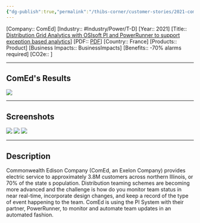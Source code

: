 ```yaml
---
{"dg-publish":true,"permalink":"/thibs-corner/customer-stories/2021-com-ed-distribution-grid-analytics-with-os-isoft-pi-and-power-runner-to-support-exception-based-analytics/","noteIcon":""}
---
```


[Company:: ComEd]
[Industry:: #Industry/Power/T-D]
[Year:: 2021]
[Title:: [Distribution Grid Analytics with OSIsoft PI and PowerRunner to support exception based analytics](https://resources.osisoft.com/presentations/distribution-grid-analytics-with-osisoft-pi-and-powerrunner-to-support-exception-based-analytics/)]
[PDF:: [PDF](https://cdn.osisoft.com/osi/presentations/2021-aveva-pi-world/UC21NA-D2TD050-ComEd-Thompson-Distribution-Grid-Analytics.pdf)]
[Country:: France]
[Products:: Product]
[Business Impacts:: BusinessImpacts]
[Benefits:: -70% alarms required]
[CO2e:: ]

---
## ComEd's Results
![](https://i.imgur.com/nJ5Rsa5.png)

---
## Screenshots
![](https://i.imgur.com/p0qraVQ.png)
![](https://i.imgur.com/PHpvijf.png)
![](https://i.imgur.com/HtPWLgI.png)

---
## Description
Commonwealth Edison Company (ComEd, an Exelon Company) provides electric service to approximately 3.8M customers across northern Illinois, or 70% of the state s population. Distribution teaming schemes are becoming more advanced and the challenge is how do you monitor team status in near real-time, incorporate design changes, and keep a record of the type of event happening to the team. ComEd is using the PI System with their partner, PowerRunner, to monitor and automate team updates in an automated fashion.